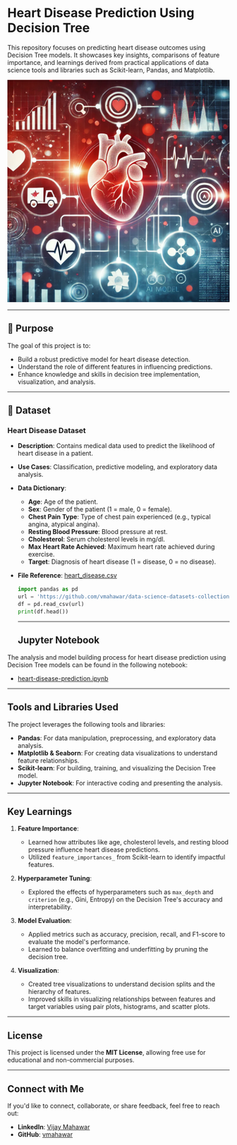 # Heart Disease Prediction Using Decision Tree

This repository focuses on predicting heart disease outcomes using Decision Tree models. It showcases key insights, comparisons of feature importance, and learnings derived from practical applications of data science tools and libraries such as Scikit-learn, Pandas, and Matplotlib.

![Heart Disease Prediction Using Decision Tree](heart-disease-prediction-dt.png)

---

## 🎯 Purpose

The goal of this project is to:
- Build a robust predictive model for heart disease detection.
- Understand the role of different features in influencing predictions.
- Enhance knowledge and skills in decision tree implementation, visualization, and analysis.

---

## 📂 Dataset

### **Heart Disease Dataset**
- **Description**: Contains medical data used to predict the likelihood of heart disease in a patient.
- **Use Cases**: Classification, predictive modeling, and exploratory data analysis.
- **Data Dictionary**:
  - **Age**: Age of the patient.
  - **Sex**: Gender of the patient (1 = male, 0 = female).
  - **Chest Pain Type**: Type of chest pain experienced (e.g., typical angina, atypical angina).
  - **Resting Blood Pressure**: Blood pressure at rest.
  - **Cholesterol**: Serum cholesterol levels in mg/dl.
  - **Max Heart Rate Achieved**: Maximum heart rate achieved during exercise.
  - **Target**: Diagnosis of heart disease (1 = disease, 0 = no disease).
- **File Reference**: [heart_disease.csv](https://github.com/vmahawar/data-science-datasets-collection/raw/main/heart_disease.csv)
  ```python
  import pandas as pd
  url = 'https://github.com/vmahawar/data-science-datasets-collection/raw/main/heart_disease.csv'
  df = pd.read_csv(url)
  print(df.head())
  ```

  ---

  ## Jupyter Notebook

The analysis and model building process for heart disease prediction using Decision Tree models can be found in the following notebook:

- [heart-disease-prediction.ipynb](./heart-disease-prediction.ipynb)

---

## Tools and Libraries Used

The project leverages the following tools and libraries:

- **Pandas**: For data manipulation, preprocessing, and exploratory data analysis.
- **Matplotlib & Seaborn**: For creating data visualizations to understand feature relationships.
- **Scikit-learn**: For building, training, and visualizing the Decision Tree model.
- **Jupyter Notebook**: For interactive coding and presenting the analysis.

---

## Key Learnings

1. **Feature Importance**:
   - Learned how attributes like age, cholesterol levels, and resting blood pressure influence heart disease predictions.
   - Utilized `feature_importances_` from Scikit-learn to identify impactful features.

2. **Hyperparameter Tuning**:
   - Explored the effects of hyperparameters such as `max_depth` and `criterion` (e.g., Gini, Entropy) on the Decision Tree's accuracy and interpretability.

3. **Model Evaluation**:
   - Applied metrics such as accuracy, precision, recall, and F1-score to evaluate the model's performance.
   - Learned to balance overfitting and underfitting by pruning the decision tree.

4. **Visualization**:
   - Created tree visualizations to understand decision splits and the hierarchy of features.
   - Improved skills in visualizing relationships between features and target variables using pair plots, histograms, and scatter plots.

---

## License

This project is licensed under the **MIT License**, allowing free use for educational and non-commercial purposes.

---

## Connect with Me

If you'd like to connect, collaborate, or share feedback, feel free to reach out:

- **LinkedIn**: [Vijay Mahawar](https://www.linkedin.com/in/vijay-mahawar)
- **GitHub**: [vmahawar](https://github.com/vmahawar)